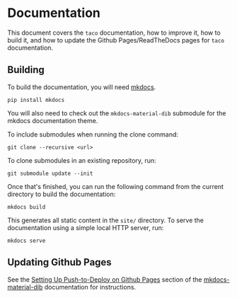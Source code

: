 # Documentation

This document covers the `taco` documentation,
how to improve it, how to build it, and how to 
update the Github Pages/ReadTheDocs pages for
`taco` documentation.

## Building

To build the documentation, you will need [mkdocs](http://www.mkdocs.org/).

```
pip install mkdocs
```

You will also need to check out the `mkdocs-material-dib` submodule
for the mkdocs documentation theme. 

To include submodules when running the clone command:

```
git clone --recursive <url>
```

To clone submodules in an existing repository, run:

```
git submodule update --init
```

Once that's finished, you can run the following command
from the current directory to build the documentation:

```
mkdocs build
```

This generates all static content in the `site/` directory.
To serve the documentation using a simple local HTTP server,
run:

```
mkdocs serve
```

## Updating Github Pages

See the [Setting Up Push-to-Deploy on Github Pages](https://github.com/dib-lab/mkdocs-material-dib#set-up-push-to-deploy-on-github-pages)
section of the [mkdocs-material-dib](https://github.com/dib-lab/mkdocs-material-dib)
documentation for instructions.

